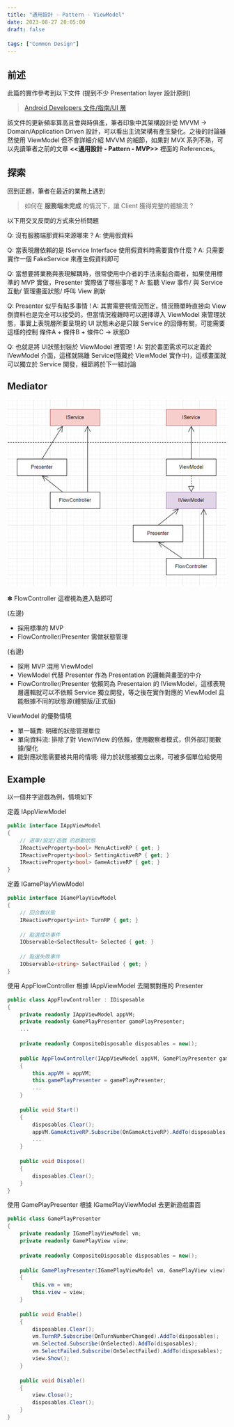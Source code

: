 ```yaml
---
title: "通用設計 - Pattern - ViewModel"
date: 2023-08-27 20:05:00
draft: false

tags: ["Common Design"]
---
```


## 前述

此篇的實作參考到以下文件 (提到不少 Presentation layer 設計原則)
> [Android Developers 文件/指南/UI 層](https://developer.android.com/topic/architecture/ui-layer?hl=zh-tw)

該文件的更新頻率算高且會與時俱進，筆者印象中其架構設計從 MVVM -> Domain/Application Driven 設計，可以看出主流架構有產生變化。之後的討論雖然使用 ViewModel 但不會詳細介紹 MVVM 的細節，如果對 MVX 系列不熟，可以先讀筆者之前的文章 **<<通用設計 - Pattern - MVP>>** 裡面的 References。


## 探索

回到正題，筆者在最近的業務上遇到
> 如何在 **服務端未完成** 的情況下，讓 Client 獲得完整的體驗流 ?

以下用交叉反問的方式來分析問題

Q: 沒有服務端那資料來源哪來 ?
A: 使用假資料

Q: 當表現層依賴的是 IService Interface 使用假資料時需要實作什麼 ?
A: 只需要實作一個 FakeService 來產生假資料即可

Q: 當想要將業務與表現解耦時，很常使用中介者的手法來黏合兩者，如果使用標準的 MVP 實做，Presenter 實際做了哪些事呢 ?
A: 監聽 View 事件/ 與 Service 互動/ 管理畫面狀態/ 呼叫 View 刷新

Q: Presenter 似乎有點多事情 !
A: 其實需要視情況而定，情況簡單時直接向 View 倒資料也是完全可以接受的。但當情況複雜時可以選擇導入 ViewModel 來管理狀態，事實上表現層所要呈現的 UI 狀態未必是只跟 Service 的回傳有關，可能需要這樣的控制 條件A + 條件B + 條件C -> 狀態D

Q: 也就是將 UI狀態封裝於 ViewModel 裡管理 !
A: 對於畫面需求可以定義於 IVewModel 介面，這樣就隔離 Service(隱藏於 ViewModel 實作中)，這樣畫面就可以獨立於 Service 開發，細節將於下一結討論


## Mediator

![Mediator](/images/Mediator.png)

✽ FlowController 這裡視為進入點即可

(左邊)
- 採用標準的 MVP
- FlowController/Presenter 需做狀態管理 

(右邊)
- 採用 MVP 混用 ViewModel
- ViewModel 代替 Presenter 作為 Presentation 的邏輯與畫面的中介
- FlowController/Presenter 依賴同為 Presentaion 的 IViewModel，這樣表現層邏輯就可以不依賴 Service 獨立開發，等之後在實作對應的 ViewModel 且能根據不同的狀態源(體驗版/正式版)

ViewModel 的優勢情境
- 單一職責: 明確的狀態管理單位
- 單向資料流: 排除了對 View/IView 的依賴，使用觀察者模式，供外部訂閱數據/變化
- 能對應狀態需要被共用的情境: 得力於狀態被獨立出來，可被多個單位給使用


## Example

以一個井字遊戲為例，情境如下

定義 IAppViewModel

```csharp
public interface IAppViewModel
{
    // 選單/設定/遊戲 的啟動狀態
    IReactiveProperty<bool> MenuActiveRP { get; }     
    IReactiveProperty<bool> SettingActiveRP { get; }  
    IReactiveProperty<bool> GameActiveRP { get; } 
}
```

定義 IGamePlayViewModel

```csharp
public interface IGamePlayViewModel
{
    // 回合數狀態
    IReactiveProperty<int> TurnRP { get; }

    // 點選成功事件
    IObservable<SelectResult> Selected { get; }

    // 點選失敗事件
    IObservable<string> SelectFailed { get; }
}
```

使用 AppFlowController 根據 IAppViewModel 去開關對應的 Presenter

```csharp
public class AppFlowController : IDisposable
{
    private readonly IAppViewModel appVM;
    private readonly GamePlayPresenter gamePlayPresenter;
    ...

    private readonly CompositeDisposable disposables = new();

    public AppFlowController(IAppViewModel appVM, GamePlayPresenter gamePlayPresenter, ...)
    {
        this.appVM = appVM;
        this.gamePlayPresenter = gamePlayPresenter;
        ...
    }

    public void Start()
    {
        disposables.Clear();
        appVM.GameActiveRP.Subscribe(OnGameActiveRP).AddTo(disposables);
        ...
    }

    public void Dispose()
    {
        disposables.Clear();
    }
}
```

使用 GamePlayPresenter 根據 IGamePlayViewModel 去更新遊戲畫面

```csharp
public class GamePlayPresenter
{
    private readonly IGamePlayViewModel vm;
    private readonly GamePlayView view;

    private readonly CompositeDisposable disposables = new();

    public GamePlayPresenter(IGamePlayViewModel vm, GamePlayView view)
    {
        this.vm = vm;
        this.view = view;
    }

    public void Enable()
    {
        disposables.Clear();
        vm.TurnRP.Subscribe(OnTurnNumberChanged).AddTo(disposables);
        vm.Selected.Subscribe(OnSelected).AddTo(disposables);
        vm.SelectFailed.Subscribe(OnSelectFailed).AddTo(disposables);
        view.Show();
    }

    public void Disable() 
    {
        view.Close();
        disposables.Clear();
    }
}
```

